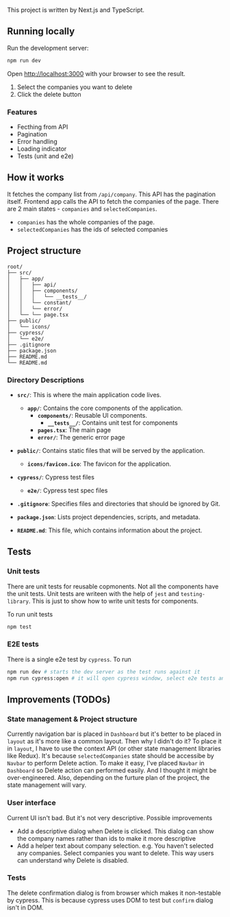This project is written by Next.js and TypeScript.

## Running locally

Run the development server:

```bash
npm run dev
```

Open [http://localhost:3000](http://localhost:3000) with your browser to see the result.

1. Select the companies you want to delete
2. Click the delete button

### Features
- Fecthing from API
- Pagination
- Error handling
- Loading indicator
- Tests (unit and e2e)

## How it works

It fetches the company list from `/api/company`. This API has the pagination itself.
Frontend app calls the API to fetch the companies of the page.
There are 2 main states - `companies` and `selectedCompanies`.
- `companies` has the whole companies of the page.
- `selectedCompanies` has the ids of selected companies

## Project structure
```
root/
├── src/
│   ├── app/
│   │   ├── api/
│   │   ├── components/
│   │   │   └── __tests__/
│   │   └── constant/
│   │   └── error/
│   └── └── page.tsx
├── public/
│   └── icons/
├── cypress/
│   └── e2e/
├── .gitignore
├── package.json
├── README.md
└── README.md
```
### Directory Descriptions

- **`src/`**: This is where the main application code lives.
  - **`app/`**: Contains the core components of the application.
    - **`components/`**: Reusable UI components.
        - **`__tests__/`**: Contains unit test for components
    - **`pages.tsx`**: The main page
    - **`error/`**: The generic error page

- **`public/`**: Contains static files that will be served by the application.
  - **`icons/favicon.ico`**: The favicon for the application.

- **`cypress/`**: Cypress test files
  - **`e2e/`**: Cypress test spec files

- **`.gitignore`**: Specifies files and directories that should be ignored by Git.

- **`package.json`**: Lists project dependencies, scripts, and metadata.

- **`README.md`**: This file, which contains information about the project.

## Tests

### Unit tests

There are unit tests for reusable copmonents. Not all the components have the unit tests.
Unit tests are writeen with the help of `jest` and `testing-library`.
This is just to show how to write unit tests for components. 

To run unit tests
```bash
npm test
```

### E2E tests

There is a single e2e test by `cypress`.
To run
```bash
npm run dev # starts the dev server as the test runs against it
npm run cypress:open # it will open cypress window, select e2e tests and run the spec listed on chrome (if you selected chrome on cypress window)
```

## Improvements (TODOs)

### State management & Project structure

Currently navigation bar is placed in `Dashboard` but it's better to be placed in `layout` as it's more like a common layout.
Then why I didn't do it?
To place it in `layout`, I have to use the context API (or other state management libraries like Redux). It's because `selectedCompanies` state should be accessibe by `Navbar` to perform Delete action. To make it easy, I've placed `Navbar` in `Dashboard` so Delete action can performed easily. And I thought it might be over-engineered.
Also, depending on the furture plan of the project, the state management will vary.


### User interface

Current UI isn't bad. But it's not very descriptive.
Possible improvements
- Add a descriptive dialog when Delete is clicked. This dialog can show the company names rather than ids to make it more descriptive
- Add a helper text about company selection. 
    e.g. You haven't selected any companies. Select companies you want to delete.
    This way users can understand why Delete is disabled.

### Tests

The delete confirmation dialog is from browser which makes it non-testable by cypress.
This is because cypress uses DOM to test but `confirm` dialog isn't in DOM.